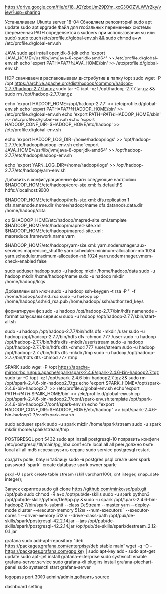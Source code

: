 https://drive.google.com/file/d/18_JQYzbdUm29jXfm_xcG8OOZVLWVr2ky/view?usp=sharing

Устаналиваем Ubuntu server 18-04
Обновляем репозиторий
sudo apt update
sudo apt upgrade
Файл для глобальных переменных системы (переменная PATH определяется в sudoers при использовании su или sudo)
sudo touch /etc/profile.d/global-env.sh && sudo chmod a+w /etc/profile.d/global-env.sh

JAVA
sudo apt install openjdk-8-jdk
echo 'export JAVA_HOME=/usr/lib/jvm/java-8-openjdk-amd64' >> /etc/profile.d/global-env.sh
echo 'export PATH=$PATH:$JAVA_HOME/bin' >> /etc/profile.d/global-env.sh 

HDP
скачиваем и распаковываем дистрибутив в папку /opt
sudo wget -P /opt https://archive.apache.org/dist/hadoop/common/hadoop-2.7.7/hadoop-2.7.7.tar.gz
sudo tar -C /opt -xzf /opt/hadoop-2.7.7.tar.gz && sudo rm /opt/hadoop-2.7.7.tar.gz

echo 'export HADOOP_HOME=/opt/hadoop-2.7.7' >> /etc/profile.d/global-env.sh
echo 'export PATH=$PATH:$HADOOP_HOME/bin' >> /etc/profile.d/global-env.sh
echo 'export PATH=$PATH:$HADOOP_HOME/sbin' >> /etc/profile.d/global-env.sh
echo 'export HADOOP_CONF_DIR=$HADOOP_HOME/etc/hadoop' >> /etc/profile.d/global-env.sh

echo 'export HADOOP_LOG_DIR=/home/hadoop/logs' >> /opt/hadoop-2.7.7/etc/hadoop/hadoop-env.sh
echo 'export JAVA_HOME=/usr/lib/jvm/java-8-openjdk-amd64' >> /opt/hadoop-2.7.7/etc/hadoop/hadoop-env.sh

echo 'export YARN_LOG_DIR=/home/hadoop/logs' >> /opt/hadoop-2.7.7/etc/hadoop/yarn-env.sh

Добавить в конфигурационные файлы следующие настройки
$HADOOP_HOME/etc/hadoop/core-site.xml:
<configuration>
    <property>
        <name>fs.defaultFS</name>
        <value>hdfs://localhost:9000</value>
    </property>
</configuration>

$HADOOP_HOME/etc/hadoop/hdfs-site.xml:
<configuration>
    <property>
        <name>dfs.replication</name>
        <value>1</value>
    </property>
    <property>
        <name>dfs.namenode.name.dir</name>
        <value>/home/hadoop/name</value>
    </property>
    <property>
        <name>dfs.datanode.data.dir</name>
        <value>/home/hadoop/data</value>
    </property>
</configuration>

cp $HADOOP_HOME/etc/hadoop/mapred-site.xml.template $HADOOP_HOME/etc/hadoop/mapred-site.xml
$HADOOP_HOME/etc/hadoop/mapred-site.xml:
<configuration>
    <property>
        <name>mapreduce.framework.name</name>
        <value>yarn</value>
    </property>
</configuration>

$HADOOP_HOME/etc/hadoop/yarn-site.xml:
<configuration>
    <property>
        <name>yarn.nodemanager.aux-services</name>
        <value>mapreduce_shuffle</value>
    </property>
    <property>
        <name>yarn.scheduler.minimum-allocation-mb</name>
        <value>1024</value>
    </property>
    <property>
        <name>yarn.scheduler.maximum-allocation-mb</name>
        <value>1024</value>
    </property>
    <property>
        <name>yarn.nodemanager.vmem-check-enabled</name>
        <value>false</value>
    </property>
</configuration>

sudo adduser hadoop
sudo -u hadoop mkdir /home/hadoop/data
sudo -u hadoop mkdir /home/hadoop/name
sudo -u hadoop mkdir /home/hadoop/logs

Добавляем ssh ключ
sudo -u hadoop ssh-keygen -t rsa -P '' -f /home/hadoop/.ssh/id_rsa
sudo -u hadoop cp /home/hadoop/.ssh/id_rsa.pub /home/hadoop/.ssh/authorized_keys

форматируем фс
sudo -u hadoop /opt/hadoop-2.7.7/bin/hdfs namenode -format
запускаем сервисы
sudo -u hadoop /opt/hadoop-2.7.7/sbin/start-all.sh

sudo -u hadoop /opt/hadoop-2.7.7/bin/hdfs dfs -mkdir /user
sudo -u hadoop /opt/hadoop-2.7.7/bin/hdfs dfs -chmod 777 /user
sudo -u hadoop /opt/hadoop-2.7.7/bin/hdfs dfs -mkdir /user/stream
sudo -u hadoop /opt/hadoop-2.7.7/bin/hdfs dfs -chmod 777 /user/stream
sudo -u hadoop /opt/hadoop-2.7.7/bin/hdfs dfs -mkdir /tmp
sudo -u hadoop /opt/hadoop-2.7.7/bin/hdfs dfs -chmod 777 /tmp

SPARK
sudo wget -P /opt https://apache-mirror.rbc.ru/pub/apache/spark/spark-2.4.6/spark-2.4.6-bin-hadoop2.7.tgz
sudo tar -C /opt -xzf /opt/spark-2.4.6-bin-hadoop2.7.tgz && sudo rm /opt/spark-2.4.6-bin-hadoop2.7.tgz
echo 'export SPARK_HOME=/opt/spark-2.4.6-bin-hadoop2.7' >> /etc/profile.d/global-env.sh
echo 'export PATH=$PATH:$SPARK_HOME/bin' >> /etc/profile.d/global-env.sh
cp /opt/spark-2.4.6-bin-hadoop2.7/conf/spark-env.sh.template /opt/spark-2.4.6-bin-hadoop2.7/conf/spark-env.sh
echo "export HADOOP_CONF_DIR=$HADOOP_HOME/etc/hadoop" >> /opt/spark-2.4.6-bin-hadoop2.7/conf/spark-env.sh

sudo adduser spark
sudo -u spark mkdir /home/spark/stream
sudo -u spark mkdir /home/spark/stream/tmp

POSTGRESQL
port 5432
sudo apt install postgresql-10
поправить конфиги
/etc/postgresql/10/main/pg_hba.conf
есть
local   all             all                                     peer
должно быть
local   all             all                                     md5
перезагрузить сервис
sudo service postgresql restart

создать роль, базу и таблицу
sudo -u postgres psql
create user spark password 'spark';
create database spark owner spark;

psql -U spark
create table stream (skill varchar(100), cnt integer, snap_date integer);

Запуск скриптов
sudo git clone https://github.com/minkovso/pub.git /opt/pub
sudo chmod -R a+x /opt/pub/de-skills
sudo -u spark python3 /opt/pub/de-skills/python/DeApp.py &
sudo -u spark /opt/spark-2.4.6-bin-hadoop2.7/bin/spark-submit --class DeStream --master yarn --deploy-mode cluster --executor-memory 512m --num-executors 1 --executor-cores 1 --driver-memory 512m --driver-class-path /opt/pub/de-skills/spark/postgresql-42.2.14.jar --jars /opt/pub/de-skills/spark/postgresql-42.2.14.jar /opt/pub/de-skills/spark/destream_2.12-0.1.jar

grafana
sudo add-apt-repository "deb https://packages.grafana.com/enterprise/deb stable main"
wget -q -O - https://packages.grafana.com/gpg.key | sudo apt-key add -
sudo apt-get update
sudo apt-get install grafana-enterprise
sudo systemctl enable grafana-server.service
sudo grafana-cli plugins install grafana-piechart-panel
sudo systemctl start grafana-server

logopass
port 3000
admin/admin
добавить source

dashboard setting

